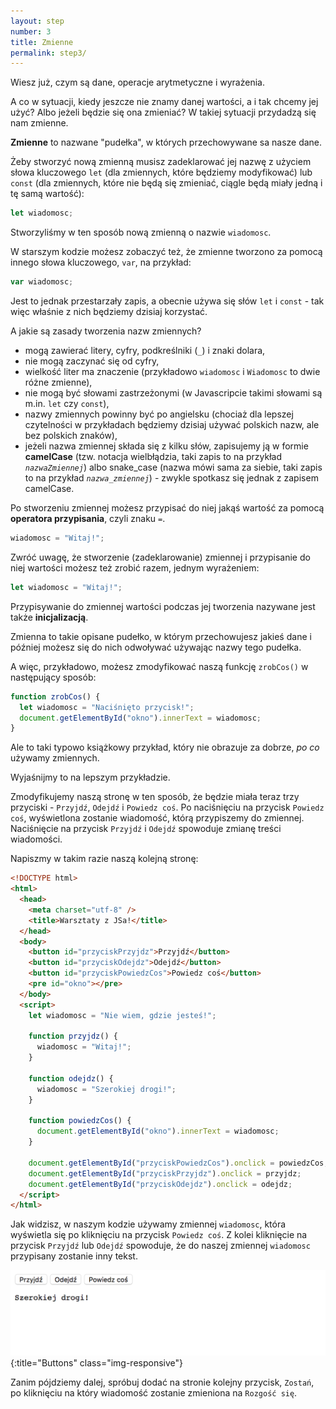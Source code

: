 ```yaml
---
layout: step
number: 3
title: Zmienne
permalink: step3/
---
```


Wiesz już, czym są dane, operacje arytmetyczne i wyrażenia.

A co w sytuacji, kiedy jeszcze nie znamy danej wartości, a i tak chcemy jej użyć? Albo jeżeli będzie się ona zmieniać? W takiej sytuacji przydadzą się nam zmienne.

**Zmienne** to nazwane "pudełka", w których przechowywane sa nasze dane.

Żeby stworzyć nową zmienną musisz zadeklarować jej nazwę z użyciem słowa kluczowego `let` (dla zmiennych, które będziemy modyfikować) lub `const` (dla zmiennych, które nie będą się zmieniać, ciągle będą miały jedną i tę samą wartość):

```javascript
let wiadomosc;
```

Stworzyliśmy w ten sposób nową zmienną o nazwie `wiadomosc`.

W starszym kodzie możesz zobaczyć też, że zmienne tworzono za pomocą innego słowa kluczowego, `var`, na przykład:

```javascript
var wiadomosc;
```

Jest to jednak przestarzały zapis, a obecnie używa się słów `let` i `const` - tak więc właśnie z nich będziemy dzisiaj korzystać.

A jakie są zasady tworzenia nazw zmiennych?

- mogą zawierać litery, cyfry, podkreślniki (`_`) i znaki dolara,
- nie mogą zaczynać się od cyfry,
- wielkość liter ma znaczenie (przykładowo `wiadomosc` i `Wiadomosc` to dwie różne zmienne),
- nie mogą być słowami zastrzeżonymi (w Javascripcie takimi słowami są m.in. `let` czy `const`),
- nazwy zmiennych powinny być po angielsku (chociaż dla lepszej czytelności w przykładach będziemy dzisiaj używać polskich nazw, ale bez polskich znaków),
- jeżeli nazwa zmiennej składa się z kilku słów, zapisujemy ją w formie **camelCase** (tzw. notacja wielbłądzia, taki zapis to na przykład _`nazwaZmiennej`_) albo snake_case (nazwa mówi sama za siebie, taki zapis to na przykład _`nazwa_zmiennej`_) - zwykle spotkasz się jednak z zapisem camelCase.

Po stworzeniu zmiennej możesz przypisać do niej jakąś wartość za pomocą **operatora przypisania**, czyli znaku `=`.

```javascript
wiadomosc = "Witaj!";
```

Zwróć uwagę, że stworzenie (zadeklarowanie) zmiennej i przypisanie do niej wartości możesz też zrobić razem, jednym wyrażeniem:

```javascript
let wiadomosc = "Witaj!";
```

Przypisywanie do zmiennej wartości podczas jej tworzenia nazywane jest także **inicjalizacją**.

<!-- Zmienna bez przypisanej wartości zawiera specjalną wartość - `undefined`. `undefined` to nie string z tym słowem, tylko zupełnie inny typ wartości -->

Zmienna to takie opisane pudełko, w którym przechowujesz jakieś dane i później możesz się do nich odwoływać używając nazwy tego pudełka.

A więc, przykładowo, możesz zmodyfikować naszą funkcję `zrobCos()` w następujący sposób:

```javascript
function zrobCos() {
  let wiadomosc = "Naciśnięto przycisk!";
  document.getElementById("okno").innerText = wiadomosc;
}
```

Ale to taki typowo książkowy przykład, który nie obrazuje za dobrze, _po co_ używamy zmiennych.

Wyjaśnijmy to na lepszym przykładzie.

Zmodyfikujemy naszą stronę w ten sposób, że będzie miała teraz trzy przyciski - `Przyjdź`, `Odejdź` i `Powiedz coś`.
Po naciśnięciu na przycisk `Powiedz coś`, wyświetlona zostanie wiadomość, którą przypiszemy do zmiennej.
Naciśnięcie na przycisk `Przyjdź` i `Odejdź` spowoduje zmianę treści wiadomości.

Napiszmy w takim razie naszą kolejną stronę:

```html
<!DOCTYPE html>
<html>
  <head>
    <meta charset="utf-8" />
    <title>Warsztaty z JSa!</title>
  </head>
  <body>
    <button id="przyciskPrzyjdz">Przyjdź</button>
    <button id="przyciskOdejdz">Odejdź</button>
    <button id="przyciskPowiedzCos">Powiedz coś</button>
    <pre id="okno"></pre>
  </body>
  <script>
    let wiadomosc = "Nie wiem, gdzie jesteś!";

    function przyjdz() {
      wiadomosc = "Witaj!";
    }

    function odejdz() {
      wiadomosc = "Szerokiej drogi!";
    }

    function powiedzCos() {
      document.getElementById("okno").innerText = wiadomosc;
    }

    document.getElementById("przyciskPowiedzCos").onclick = powiedzCos;
    document.getElementById("przyciskPrzyjdz").onclick = przyjdz;
    document.getElementById("przyciskOdejdz").onclick = odejdz;
  </script>
</html>
```

Jak widzisz, w naszym kodzie używamy zmiennej `wiadomosc`, która wyświetla się po kliknięciu na przycisk `Powiedz coś`. Z kolei kliknięcie na przycisk `Przyjdź` lub `Odejdź` spowoduje, że do naszej zmiennej `wiadomosc` przypisany zostanie inny tekst.

![Buttons](../assets/step-3a.png){:title="Buttons" class="img-responsive"}

Zanim pójdziemy dalej, spróbuj dodać na stronie kolejny przycisk, `Zostań`, po kliknięciu na który wiadomość zostanie zmieniona na `Rozgość się`.
